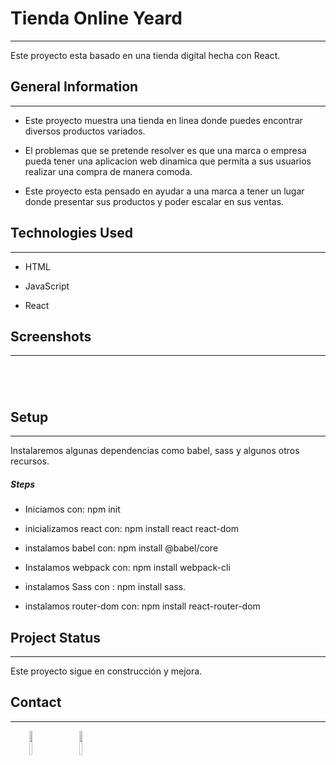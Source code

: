 <h1>Tienda Online Yeard</h1>
<hr><p>Este proyecto esta basado en una tienda digital hecha con React.</p><h2>General Information</h2>
<hr><ul>
<li>Este proyecto muestra una tienda en linea donde puedes encontrar diversos productos variados.</li>
</ul><ul>
<li>El problemas que se pretende resolver es que una marca o empresa pueda tener una aplicacion web dinamica que permita a sus usuarios realizar una compra de manera comoda.</li>
</ul><ul>
<li>Este proyecto esta pensado en ayudar a una marca a tener un lugar donde presentar sus productos y poder escalar en sus ventas.</li>
</ul><h2>Technologies Used</h2>
<hr><ul>
<li>HTML</li>
</ul><ul>
<li>JavaScript</li>
</ul><ul>
<li>React</li>
</ul><h2>Screenshots</h2>
<hr><p><img src="https://i.postimg.cc/y8MyFrP3/foto-principal.png" alt=""></p><p><img src="https://i.postimg.cc/W1F7qPMP/categorias.png" alt=""></p><p><img src="https://i.postimg.cc/wTbVBBRV/carrito-de-compras.png" alt=""></p><p><img src="https://i.postimg.cc/hPGsgmvv/login.png" alt=""></p><h2>Setup</h2>
<hr><p>Instalaremos algunas dependencias como babel, sass y algunos otros recursos.</p><h5>Steps</h5><ul>
<li>Iniciamos con: npm init</li>
</ul><ul>
<li>inicializamos react con: npm install react react-dom</li>
</ul><ul>
<li>instalamos babel con: npm install @babel/core</li>
</ul><ul>
<li>Instalamos webpack con: npm install webpack-cli</li>
</ul><ul>
<li>instalamos Sass con : npm install sass.</li>
</ul><ul>
<li>instalamos router-dom con: npm install react-router-dom</li>
</ul><h2>Project Status</h2>
<hr><p>Este proyecto sigue en construcción y mejora.</p><h2>Contact</h2>
<hr><p><span style="margin-right: 30px;"></span><a href="www.linkedin.com/in/walter-rodriguez-sanchez"><img target="_blank" src="https://cdn.jsdelivr.net/gh/devicons/devicon/icons/linkedin/linkedin-original.svg" style="width: 10%;"></a><span style="margin-right: 30px;"></span><a href="https://github.com/marvin1604"><img target="_blank" src="https://cdn.jsdelivr.net/gh/devicons/devicon/icons/github/github-original.svg" style="width: 10%;"></a></p>

